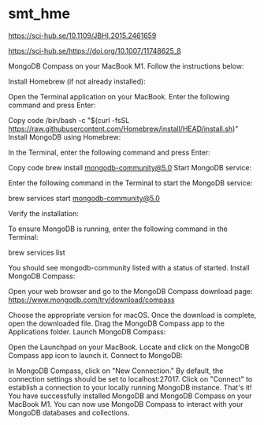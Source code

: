 # smt_hme


https://sci-hub.se/10.1109/JBHI.2015.2461659

https://sci-hub.se/https://doi.org/10.1007/11748625_8

MongoDB Compass on your MacBook M1. Follow the instructions below:

Install Homebrew (if not already installed):

Open the Terminal application on your MacBook.
Enter the following command and press Enter:

Copy code
/bin/bash -c "$(curl -fsSL https://raw.githubusercontent.com/Homebrew/install/HEAD/install.sh)"
Install MongoDB using Homebrew:

In the Terminal, enter the following command and press Enter:

Copy code
brew install mongodb-community@5.0
Start MongoDB service:

Enter the following command in the Terminal to start the MongoDB service:

brew services start mongodb-community@5.0

Verify the installation:

To ensure MongoDB is running, enter the following command in the Terminal:


brew services list

You should see mongodb-community listed with a status of started.
Install MongoDB Compass:

Open your web browser and go to the MongoDB Compass download page: 
https://www.mongodb.com/try/download/compass

Choose the appropriate version for macOS.
Once the download is complete, open the downloaded file.
Drag the MongoDB Compass app to the Applications folder.
Launch MongoDB Compass:

Open the Launchpad on your MacBook.
Locate and click on the MongoDB Compass app icon to launch it.
Connect to MongoDB:

In MongoDB Compass, click on "New Connection."
By default, the connection settings should be set to localhost:27017.
Click on "Connect" to establish a connection to your locally running MongoDB instance.
That's it! You have successfully installed MongoDB and MongoDB Compass on your MacBook M1. You can now use MongoDB Compass to interact with your MongoDB databases and collections.


